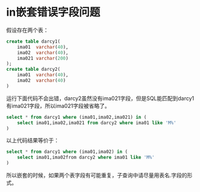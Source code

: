 # in嵌套错误字段问题

假设存在两个表：

```sql
create table darcy1(
	ima01  varchar(40),
	ima02  varchar(40),
	ima021 varchar(200)
);
create table darcy2(
	ima01  varchar(40),
	ima02  varchar(40)
)
```

运行下面代码不会出错，darcy2虽然没有ima021字段，但是SQL能匹配到darcy1有ima021字段，所以ima021字段被省略了。

```sql
select * from darcy1 where (ima01,ima02,ima021) in (
	select ima01,ima02,ima021 from darcy2 where ima01 like 'M%'
)
```

以上代码结果等价于：

```sql
select * from darcy1 where (ima01,ima02) in (
	select ima01,ima02from darcy2 where ima01 like 'M%'
)
```

所以嵌套的时候，如果两个表字段有可能重复，子查询中请尽量用表名.字段的形式。


